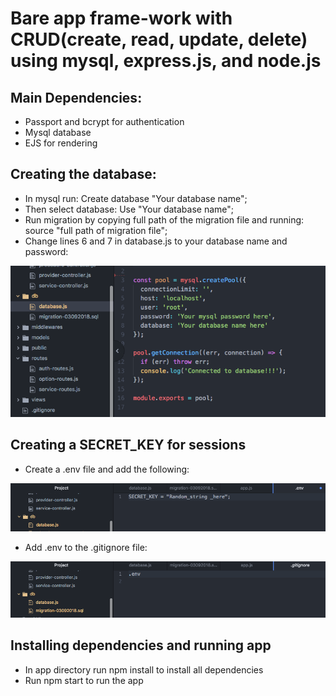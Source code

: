 # Bare app frame-work with CRUD(create, read, update, delete) using mysql, express.js, and node.js

## Main Dependencies:

* Passport and bcrypt for authentication
* Mysql database
* EJS for rendering

## Creating the database:

* In mysql run: Create database "Your database name";
* Then select database: Use "Your database name";
* Run migration by copying full path of the migration file and running: source "full path of migration file";
* Change lines 6 and 7 in database.js to your database name and password:

![Alt text](/ScreenShot1.jpg?raw=true)

## Creating a SECRET_KEY for sessions

* Create a .env file and add the following:

![Alt text](/ScreenShot2.jpg?raw=true)

* Add .env to  the .gitignore file:

![Alt text](/ScreenShot3.jpg?raw=true)

## Installing dependencies and running app

* In app directory run npm install to install all dependencies
* Run npm start to run the app

